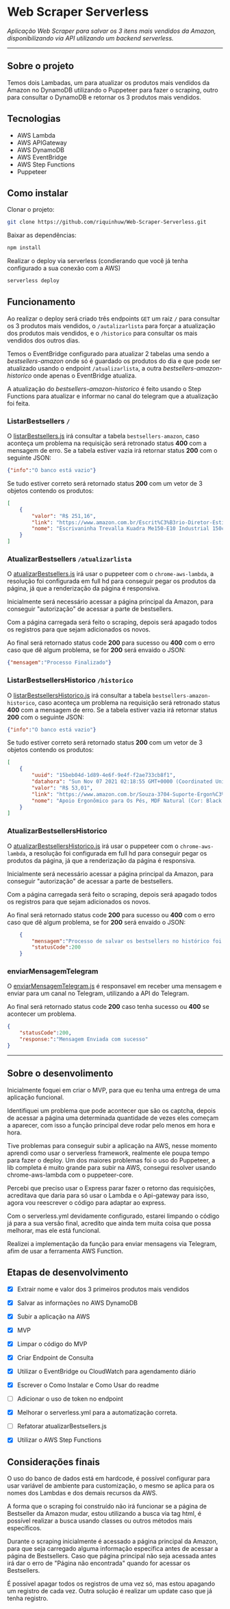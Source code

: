 # Web Scraper Serverless

_Aplicação Web Scraper para salvar os 3 itens mais vendidos da Amazon, disponibilizando via API utilizando um backend serverless._

***********
## Sobre o projeto
Temos dois Lambadas, um para atualizar os produtos mais vendidos da Amazon no DynamoDB utilizando o Puppeteer para fazer o scraping, outro para consultar o DynamoDB e retornar os 3 produtos mais vendidos.

## Tecnologias
* AWS Lambda
* AWS APIGateway
* AWS DynamoDB
* AWS EventBridge
* AWS Step Functions
* Puppeteer

## Como instalar
Clonar o projeto:
```bash
git clone https://github.com/riquinhuw/Web-Scraper-Serverless.git
```
Baixar as dependências:
```bash
npm install
```
Realizar o deploy via serverless (condierando que você já tenha configurado a sua conexão com a AWS)
```bash
serverless deploy
```
## Funcionamento
Ao realizar o deploy será criado três endpoints ```GET``` um raiz ```/``` para consultar os 3 produtos mais vendidos, o ```/autalizarlista``` para forçar a atualização dos produtos mais vendidos, e o ```/historico``` para consultar os mais vendidos dos outros dias.

Temos o EventBridge configurado para atualizar 2 tabelas uma sendo a *bestsellers-amazon* onde só é guardado os produtos do dia e que pode ser atualizado usando o endpoint ```/atualizarlista```, a outra *bestsellers-amazon-historico* onde apenas o EventBridge atualiza.

A atualização do *bestsellers-amazon-historico* é feito usando o Step Functions para atualizar e informar no canal do telegram que a atualização foi feita.

### ListarBestsellers ```/```
O [listarBestsellers.js](https://github.com/riquinhuw/Web-Scraper-Serverless/blob/main/listarBestsellers.js) irá consultar a tabela ```bestsellers-amazon```, caso aconteça um problema na requisição será retronado status **400** com a mensagem de erro.
Se a tabela estiver vazia irá retornar status **200** com o seguinte JSON:
```JSON
{"info":"O banco está vazio"}
```
Se tudo estiver correto será retornado status **200** com um vetor de 3 objetos contendo os produtos:
```JSON
[
    {
        "valor": "R$ 251,16",
        "link": "https://www.amazon.com.br/Escrit%C3%B3rio-Diretor-Estilo-Industrial-Kuadra/dp/B089Y3S71L/ref=zg-bs_furniture_3/132-5898074-6520438?pd_rd_w=awWb8&pf_rd_p=c0c0f25f-aaf5-43d0-b46e-c8c2c04a86c2&pf_rd_r=QJM8F9EF0R4DS62V2NDE&pd_rd_r=01aaa5c4-ecbd-494e-ade1-8662effd853a&pd_rd_wg=M9sO8&pd_rd_i=B089Y3S71L&psc=1",
        "nome": "Escrivaninha Trevalla Kuadra Me150-E10 Industrial 150cm Preto Onix"
    }
]
```

### AtualizarBestsellers ```/atualizarlista```
O [atualizarBestsellers.js](https://github.com/riquinhuw/Web-Scraper-Serverless/blob/main/atualizarBestsellers.js) irá usar o puppeteer com o ```chrome-aws-lambda```, a resolução foi configurada em full hd para conseguir pegar os produtos da página, já que a renderização da página é responsiva.

Inicialmente será necessário acessar a página principal da Amazon, para conseguir "autorização" de acessar a parte de bestsellers.

Com a página carregada será feito o scraping, depois será apagado todos os registros para que sejam adicionados os novos.

Ao final será retornado status code **200** para sucesso ou **400** com o erro caso que dê algum problema, se for **200** será envaido o JSON:
```JSON
{"mensagem":"Processo Finalizado"}
```

### ListarBestsellersHistorico ```/historico```
O [listarBestsellersHistorico.js](https://github.com/riquinhuw/Web-Scraper-Serverless/blob/main/listarBestsellersHistorico.js) irá consultar a tabela ```bestsellers-amazon-historico```, caso aconteça um problema na requisição será retronado status **400** com a mensagem de erro.
Se a tabela estiver vazia irá retornar status **200** com o seguinte JSON:
```JSON
{"info":"O banco está vazio"}
```
Se tudo estiver correto será retornado status **200** com um vetor de 3 objetos contendo os produtos:
```JSON
[
    {
        "uuid": "15beb04d-1d89-4e6f-9e4f-f2ae733cb8f1",
        "datahora": "Sun Nov 07 2021 02:18:55 GMT+0000 (Coordinated Universal Time)",
        "valor": "R$ 53,01",
        "link": "https://www.amazon.com.br/Souza-3704-Suporte-Ergon%C3%B4mico-Multicolor/dp/B077P59SWX/ref=zg-bs_furniture_6/140-8166625-8816639?pd_rd_w=kpZls&pf_rd_p=c0c0f25f-aaf5-43d0-b46e-c8c2c04a86c2&pf_rd_r=CW47A358E3DQM1QKVJ8B&pd_rd_r=638b79c4-8ce1-4f03-8e71-b010f07584fc&pd_rd_wg=MqJ31&pd_rd_i=B077P59SWX&psc=1",
        "nome": "Apoio Ergonômico para Os Pés, MDF Natural (Cor: Black Piano) - Souza & Cia"
    }
]
```

### AtualizarBestsellersHistorico
O [atualizarBestsellersHistorico.js](https://github.com/riquinhuw/Web-Scraper-Serverless/blob/main/atualizarBestsellersHistorico.js) irá usar o puppeteer com o ```chrome-aws-lambda```, a resolução foi configurada em full hd para conseguir pegar os produtos da página, já que a renderização da página é responsiva.

Inicialmente será necessário acessar a página principal da Amazon, para conseguir "autorização" de acessar a parte de bestsellers.

Com a página carregada será feito o scraping, depois será apagado todos os registros para que sejam adicionados os novos.

Ao final será retornado status code **200** para sucesso ou **400** com o erro caso que dê algum problema, se for **200** será envaido o JSON:
```JSON
    {
        "mensagem":"Processo de salvar os bestsellers no histórico foi finalizado",
        "statusCode":200
    }
```

### enviarMensagemTelegram
O [enviarMensagemTelegram.js](https://github.com/riquinhuw/Web-Scraper-Serverless/blob/main/enviarMensagemTelegram.js) é responsavel em receber uma mensagem e enviar para um canal no Telegram, utilizando a API do Telegram.

Ao final será retornado status code **200** caso tenha sucesso ou **400** se acontecer um problema.
```JSON
{
    "statusCode":200,
    "response:":"Mensagem Enviada com sucesso"
}
```

*****

## Sobre o desenvolimento
Inicialmente foquei em criar o MVP, para que eu tenha uma entrega de uma aplicação funcional.

Identifiquei um problema que pode acontecer que são os captcha, depois de acessar a página uma determinada quantidade de vezes eles começam a aparecer, com isso a função principal deve rodar pelo menos em hora e hora.

Tive problemas para conseguir subir a aplicação na AWS, nesse momento aprendi como usar o serverless framework, realmente ele poupa tempo para fazer o deploy.
Um dos maiores problemas foi o uso do Puppeteer, a lib completa é muito grande para subir na AWS, consegui resolver usando chrome-aws-lambda com o puppeteer-core.

Percebi que preciso usar o Express parar fazer o retorno das requisições, acreditava que daria para só usar o Lambda e o Api-gateway para isso, agora vou reescrever o código para adaptar ao express.

Com o serverless.yml devidamente configurado, estarei limpando o código já para a sua versão final, acredito que ainda tem muita coisa que possa melhorar, mas ele está funcional.

Realizei a implementação da função para enviar mensagens via Telegram, afim de usar a ferramenta AWS Function.

## Etapas de desenvolvimento
* [X] Extrair nome e valor dos 3 primeiros produtos mais vendidos
* [X] Salvar as informações no  AWS DynamoDB
* [X] Subir a aplicação na AWS
* [X] MVP
* [X] Limpar o código do MVP
* [X] Criar Endpoint de Consulta
* [X] Utilizar o EventBridge ou CloudWatch para agendamento diário
* [X] Escrever o Como Instalar e Como Usar do readme
* [ ] Adicionar o uso de token no endpoint
* [X] Melhorar o serverless.yml para a automatização correta.
* [ ] Refatorar atualizarBestsellers.js
* [X] Utilizar o AWS Step Functions


## Considerações finais
O uso do banco de dados está em hardcode, é possível configurar para usar variável de ambiente para customização, o mesmo se aplica para os nomes dos Lambdas e dos demais recursos da AWS.

A forma que o scraping foi construído não irá funcionar se a página de Bestseller da Amazon mudar, estou utilizando a busca via tag html, é possível realizar a busca usando classes ou outros métodos mais específicos.

Durante o scraping inicialmente é acessado a página principal da Amazon, para que seja carregado alguma informação especifica antes de acessar a página de Bestsellers. Caso que página principal não seja acessada antes irá dar o erro de "Página não encontrada" quando for acessar os Bestsellers.

É possivel apagar todos os registros de uma vez só, mas estou apagando um registro de cada vez. Outra solução é realizar um update caso que já tenha registro.